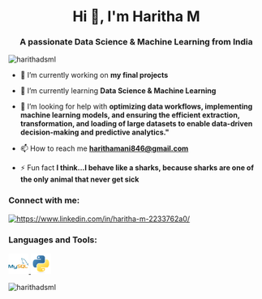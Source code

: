 <h1 align="center">Hi 👋, I'm Haritha M</h1>
<h3 align="center">A passionate Data Science & Machine Learning from India</h3>

<p align="left"> <img src="https://komarev.com/ghpvc/?username=harithadsml&label=Profile%20views&color=0e75b6&style=flat" alt="harithadsml" /> </p>

- 🔭 I’m currently working on **my final projects**

- 🌱 I’m currently learning **Data Science & Machine Learning**

- 🤝 I’m looking for help with **optimizing data workflows, implementing machine learning models, and ensuring the efficient extraction, transformation, and loading of large datasets to enable data-driven decision-making and predictive analytics."**

- 📫 How to reach me **harithamani846@gmail.com**

- ⚡ Fun fact **I think...I behave like a sharks, because sharks are one of the only animal that never get sick**

<h3 align="left">Connect with me:</h3>
<p align="left">
<a href="https://linkedin.com/in/https://www.linkedin.com/in/haritha-m-2233762a0/" target="blank"><img align="center" src="https://raw.githubusercontent.com/rahuldkjain/github-profile-readme-generator/master/src/images/icons/Social/linked-in-alt.svg" alt="https://www.linkedin.com/in/haritha-m-2233762a0/" height="30" width="40" /></a>
</p>

<h3 align="left">Languages and Tools:</h3>
<p align="left"> <a href="https://www.mysql.com/" target="_blank" rel="noreferrer"> <img src="https://raw.githubusercontent.com/devicons/devicon/master/icons/mysql/mysql-original-wordmark.svg" alt="mysql" width="40" height="40"/> </a> <a href="https://www.python.org" target="_blank" rel="noreferrer"> <img src="https://raw.githubusercontent.com/devicons/devicon/master/icons/python/python-original.svg" alt="python" width="40" height="40"/> </a> </p>

<p><img align="center" src="https://github-readme-streak-stats.herokuapp.com/?user=harithadsml&" alt="harithadsml" /></p>
